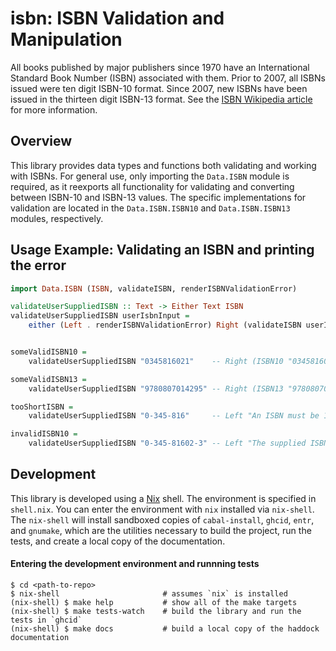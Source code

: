 isbn: ISBN Validation and Manipulation
======================================

All books published by major publishers since 1970 have an International Standard Book Number (ISBN) associated with them. Prior to 2007, all ISBNs issued were ten digit ISBN-10 format. Since 2007, new ISBNs have been issued in the thirteen digit ISBN-13 format. See the [ISBN Wikipedia article](https://en.wikipedia.org/wiki/International_Standard_Book_Number) for more information.

## Overview

This library provides data types and functions both validating and working with ISBNs. For general use, only importing the `Data.ISBN` module is required, as it reexports all functionality for validating and converting between ISBN-10 and ISBN-13 values. The specific implementations for validation are located in the `Data.ISBN.ISBN10` and `Data.ISBN.ISBN13` modules, respectively.

## Usage Example: Validating an ISBN and printing the error

```haskell
import Data.ISBN (ISBN, validateISBN, renderISBNValidationError)

validateUserSuppliedISBN :: Text -> Either Text ISBN
validateUserSuppliedISBN userIsbnInput =
    either (Left . renderISBNValidationError) Right (validateISBN userIsbnInput)


someValidISBN10 =
    validateUserSuppliedISBN "0345816021"    -- Right (ISBN10 "0345816021")

someValidISBN13 =
    validateUserSuppliedISBN "9780807014295" -- Right (ISBN13 "9780807014295")

tooShortISBN =
    validateUserSuppliedISBN "0-345-816"     -- Left "An ISBN must be 10 or 13 characters, not counting hyphens"

invalidISBN10 =
    validateUserSuppliedISBN "0-345-81602-3" -- Left "The supplied ISBN-10 is not valid"
```


## Development

This library is developed using a [Nix](https://nixos.org/nix/) shell. The environment is specified in `shell.nix`. You can enter the environment with `nix` installed via `nix-shell`. The `nix-shell` will install sandboxed copies of `cabal-install`, `ghcid`, `entr`, and `gnumake`, which are the utilities necessary to build the project, run the tests, and create a local copy of the documentation.

#### Entering the development environment and runnning tests

```
$ cd <path-to-repo>
$ nix-shell                       # assumes `nix` is installed
(nix-shell) $ make help           # show all of the make targets
(nix-shell) $ make tests-watch    # build the library and run the tests in `ghcid`
(nix-shell) $ make docs           # build a local copy of the haddock documentation
```
